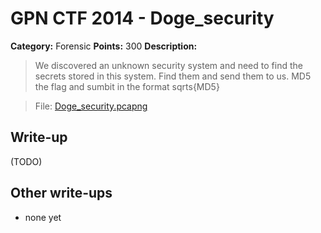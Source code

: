# GPN CTF 2014 - Doge_security

**Category:** Forensic
**Points:** 300
**Description:**

>We discovered an unknown security system and need to find the secrets stored in this system. Find them and send them to us.
MD5 the flag and sumbit in the format sqrts{MD5}

> File: [Doge_security.pcapng](Doge_security_f9253531c335ac6ca86c5e7bb3b1957d.pcapng)
## Write-up

(TODO)

## Other write-ups

* none yet
